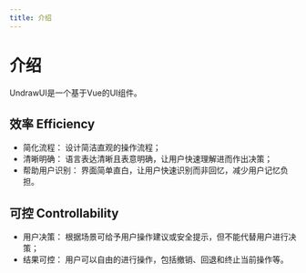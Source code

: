 ```yaml
---
title: 介绍
---
```


# 介绍
UndrawUI是一个基于Vue的UI组件。

## 效率 Efficiency
- 简化流程： 设计简洁直观的操作流程；
- 清晰明确： 语言表达清晰且表意明确，让用户快速理解进而作出决策；
- 帮助用户识别： 界面简单直白，让用户快速识别而非回忆，减少用户记忆负担。
## 可控 Controllability
- 用户决策： 根据场景可给予用户操作建议或安全提示，但不能代替用户进行决策；
- 结果可控： 用户可以自由的进行操作，包括撤销、回退和终止当前操作等。
